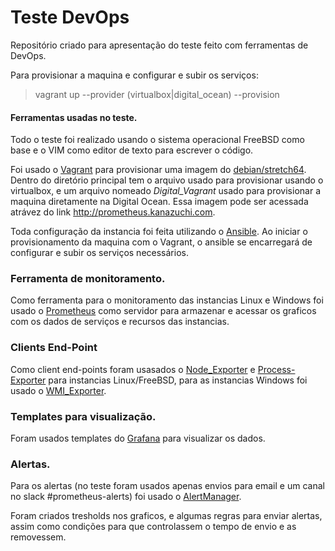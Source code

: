 # Teste DevOps
Repositório criado para apresentação do teste feito com ferramentas de DevOps.

Para provisionar a maquina e configurar e subir os serviços:
> vagrant up --provider (virtualbox|digital_ocean) --provision

#### Ferramentas usadas no teste.
Todo o teste foi realizado usando o sistema operacional FreeBSD como base e o VIM como editor de texto para escrever o código.

Foi usado o [Vagrant](https://www.vagrantup.com/) para provisionar uma imagem do [debian/stretch64](https://app.vagrantup.com/debian/boxes/stretch64).
Dentro do diretório principal tem o arquivo usado para provisionar usando o virtualbox, e um arquivo nomeado *Digital_Vagrant* usado para provisionar a maquina diretamente na Digital Ocean.
Essa imagem pode ser acessada atrávez do link http://prometheus.kanazuchi.com.

Toda configuração da instancia foi feita utilizando o [Ansible](https://www.ansible.com/).
Ao iniciar o provisionamento da maquina com o Vagrant, o ansible se encarregará de configurar e subir os serviços necessários.

### Ferramenta de monitoramento.
Como ferramenta para o monitoramento das instancias Linux e Windows foi usado o [Prometheus](https://prometheus.io/) como servidor para armazenar e acessar os graficos com os dados de serviços e recursos das instancias.

### Clients End-Point
Como client end-points foram usasados o [Node_Exporter](https://github.com/prometheus/node_exporter) e [Process-Exporter](https://github.com/ncabatoff/process-exporter) para instancias Linux/FreeBSD, para as instancias Windows foi usado o [WMI_Exporter](https://github.com/martinlindhe/wmi_exporter).

### Templates para visualização.
Foram usados templates do [Grafana](http://grafana.com/) para visualizar os dados.

### Alertas.
Para os alertas (no teste foram usados apenas envios para email e um canal no slack #prometheus-alerts) foi usado o [AlertManager](https://prometheus.io/docs/alerting/alertmanager/).

Foram criados tresholds nos graficos, e algumas regras para enviar alertas, assim como condições para que controlassem o tempo de envio e as removessem.
